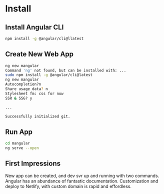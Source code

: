 # Install

## Install Angular CLI

```bash
npm install -g @angular/cli@llatest
```

## Create New Web App

```bash
ng new mangular
Command 'ng' not found, but can be installed with: ...
sudo npm install -g @angular/cli@latest
ng new mangular
Autocompletion?n
Share usage data? n
Stylesheet fm: css for now
SSR & SSG? y

...

Successfully initialized git.
```

## Run App

```bash
cd mangular
ng serve --open
```

## First Impressions

New app can be created, and dev svr up and running with two commands.  Angular has an abundance of fantastic documentation.  Customization and deploy to Netlify, with custom domain is rapid and effordless.  

